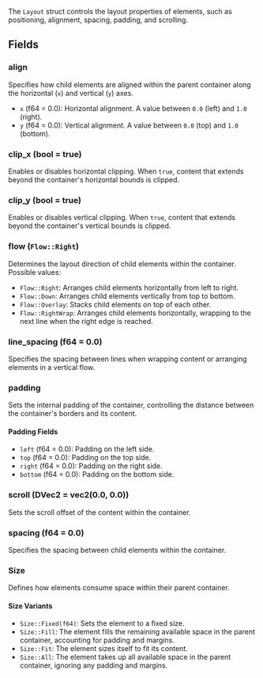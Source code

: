 The `Layout` struct controls the layout properties of elements, such as positioning, alignment, spacing, padding, and scrolling.
## Fields
### align
Specifies how child elements are aligned within the parent container along the horizontal (`x`) and vertical (`y`) axes.
- `x` (f64 = 0.0): Horizontal alignment. A value between `0.0` (left) and `1.0` (right).
- `y` (f64 = 0.0): Vertical alignment. A value between `0.0` (top) and `1.0` (bottom).
### clip_x (bool = true)
Enables or disables horizontal clipping. When `true`, content that extends beyond the container's horizontal bounds is clipped.
### clip_y (bool = true)
Enables or disables vertical clipping. When `true`, content that extends beyond the container's vertical bounds is clipped.
### flow (`Flow::Right`)
Determines the layout direction of child elements within the container.
Possible values:
- `Flow::Right`: Arranges child elements horizontally from left to right.
- `Flow::Down`: Arranges child elements vertically from top to bottom.
- `Flow::Overlay`: Stacks child elements on top of each other.
- `Flow::RightWrap`: Arranges child elements horizontally, wrapping to the next line when the right edge is reached.
### line_spacing (f64 = 0.0)
Specifies the spacing between lines when wrapping content or arranging elements in a vertical flow.
### padding
Sets the internal padding of the container, controlling the distance between the container's borders and its content.
#### Padding Fields
- `left` (f64 = 0.0): Padding on the left side.
- `top` (f64 = 0.0): Padding on the top side.
- `right` (f64 = 0.0): Padding on the right side.
- `bottom` (f64 = 0.0): Padding on the bottom side.
### scroll (DVec2 = vec2(0.0, 0.0))
Sets the scroll offset of the content within the container.
### spacing (f64 = 0.0)
Specifies the spacing between child elements within the container.
### Size
Defines how elements consume space within their parent container.
#### Size Variants
- `Size::Fixed(f64)`: Sets the element to a fixed size.
- `Size::Fill`: The element fills the remaining available space in the parent container, accounting for padding and margins.
- `Size::Fit`: The element sizes itself to fit its content.
- `Size::All`: The element takes up all available space in the parent container, ignoring any padding and margins.
